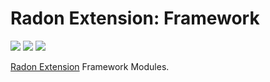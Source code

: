 # Radon Extension: Framework

[![](https://img.shields.io/travis/RadonApp/radon-extension-framework/master.svg)](https://travis-ci.org/RadonApp/radon-extension-framework) [![](https://img.shields.io/coveralls/github/RadonApp/radon-extension-framework/master.svg)](https://coveralls.io/github/RadonApp/radon-extension-framework) ![](https://img.shields.io/github/license/RadonApp/radon-extension-framework.svg)

[Radon Extension](https://github.com/RadonApp/radon-extension) Framework Modules.
